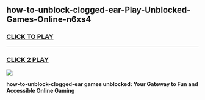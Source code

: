 
## how-to-unblock-clogged-ear-Play-Unblocked-Games-Online-n6xs4
<h3>
<a href="https://premium76.site?title=how-to-unblock-clogged-ear&ref=25A">CLICK TO PLAY</a></h3>
<hr>

<h3>
<a href="https://premium76.site?title=how-to-unblock-clogged-ear&ref=25A">CLICK 2 PLAY</a>
  
</h3>

<a href="https://premium76.site?title=how-to-unblock-clogged-ear&ref=25A"><img src="https://clearcache.store/games.png"></a>


**how-to-unblock-clogged-ear games unblocked: Your Gateway to Fun and Accessible Online Gaming**

